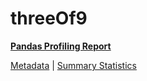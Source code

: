 # threeOf9

[**Pandas Profiling Report**](../docs_sources/profile/threeOf9.html)

[Metadata](metadata.yaml) | [Summary Statistics](summary_stats.csv)

